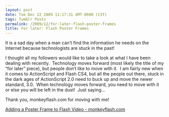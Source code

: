 ```yaml
---
layout: post
date: Tue Dec 22 2009 11:17:31 GMT-0600 (CST)
tags: Tumblr Posts
permalink: /2009/12/for-later-flash-poster-frames
title: For later: Flash Poster Frames
---
```


It is a sad day when a man can’t find the information he needs on the Internet because technologists are stuck in the past!

I thought all my followers would like to take a look at what I have been dealing with recently.  Technology moves forward (most likely the title of my “for later” piece), but people don’t like to move with it.  I am fairly new when it comes to ActionScript and Flash CS4, but all the people out there, stuck in the dark ages of ActionScript 2.0 need to buck up and move the newer standard, 3.0\.  When technology moves forward, you need to move with it or else you will be left in the dust!  Just saying…

Thank you, monkeyflash.com for moving with me!

[Adding a Poster Frame to Flash Video - monkeyflash.com](http://monkeyflash.com/tutorials/poster-frame-for-flash-video/)
